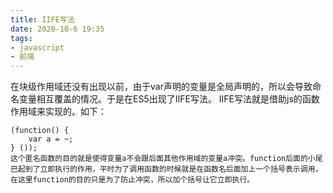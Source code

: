```yaml
---
title: IIFE写法
date: 2020-10-6 19:35
tags: 
- javascript
- 前端
---
```

在块级作用域还没有出现以前，由于var声明的变量是全局声明的，所以会导致命名变量相互覆盖的情况。于是在ES5出现了IIFE写法。
IIFE写法就是借助js的函数作用域来实现的。如下：
```
(function() {
    var a = ~;
} ());
这个匿名函数的目的就是使得变量a不会跟后面其他作用域的变量a冲突。function后面的小尾巴起到了立即执行的作用，平时为了调用函数的时候就是在函数名后面加上一个括号表示调用，在这里function的目的只是为了防止冲突，所以加个括号让它立即执行。